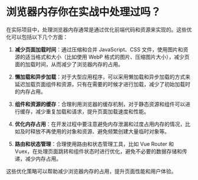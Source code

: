 # 浏览器内存你在实战中处理过吗？

在实际项目中，处理浏览器内存通常是通过优化前端代码和资源来实现的。这些优化可以包括以下几个方面：

1. **减少页面加载时间**：通过压缩和合并 JavaScript、CSS 文件，使用图片和资源的适当格式和大小（比如使用 WebP 格式的图片、压缩图片大小），减少页面的加载时间，从而减少了浏览器内存的占用。

2. **懒加载和异步加载**：对于大型应用程序，可以采用懒加载和异步加载的方式来延迟加载页面组件和资源，只有在需要的时候才进行加载，减少了初始加载时的内存占用。

3. **组件和资源的缓存**：合理利用浏览器的缓存机制，对于静态资源和组件可以进行缓存，减少重复加载和请求，提升页面加载速度和性能。

4. **优化内存占用**：在开发过程中要注意避免内存泄漏和过度占用内存的情况，比如及时释放不再使用的对象和资源、避免频繁创建大量临时对象等。

5. **路由和状态管理**：合理使用路由和状态管理工具，比如 Vue Router 和 Vuex，在处理页面跳转和组件状态时进行优化，避免不必要的数据存储和传递，减少内存占用。

这些优化策略可以帮助减少浏览器内存的占用，提升页面性能和用户体验。
